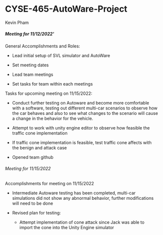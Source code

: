 # CYSE-465-AutoWare-Project

Kevin Pham

##### Meeting for 11/12/2022'

General Accomplishments and Roles:

- Lead initial setup of SVL simulator and AutoWare

- Set meeting dates

- Lead team meetings

- Set tasks for team within each meetings

Tasks for upcoming meeting on 11/15/2022:

- Conduct further testing on Autoware and become more comfortable with a software, testing out different multi-car scenarios to observe how the car behaves and also to see what changes to the scenario will cause a change in the behavior for the vehicle.

- Attempt to work with unity engine editor to observe how feasible the traffic cone implementation

- If traffic cone implementation is feasible, test traffic cone affects with the benign and attack case

- Opened team github

###### Meeting for 11/15/2022

Accomplishments for meeting on 11/15/2022

- Intermediate Autoware testing has been completed, multi-car simulations did not show any abnormal behavior, further modifications will need to be done

- Revised plan for testing:
  
  - Attempt implementation of cone attack since Jack was able to import the cone into the Unity Engine simulator
